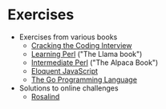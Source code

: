 # Exercises

* Exercises from various books
  * [Cracking the Coding Interview](ctci)
  * [Learning Perl](llama_book_exercises) ("The Llama book")
  * [Intermediate Perl](alpaca_book_exercises) ("The Alpaca Book")
  * [Eloquent JavaScript](eloquent_js_exercises)
  * [The Go Programming Language](gopl)
* Solutions to online challenges
  * [Rosalind](rosalind)
